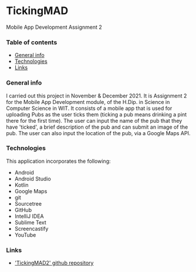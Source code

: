 # TickingMAD
Mobile App Development Assignment 2

### Table of contents
* [General info](#general-info)
* [Technologies](#technologies)
* [Links](#links)

### General info
I carried out this project in November & December 2021. It is Assignment 2 for the Mobile App Development module, of the H.Dip. in Science in Computer Science in WIT. It consists of a mobile app that is used for uploading Pubs as the user ticks them (ticking a pub means drinking a pint there for the first time). The user can input the name of the pub that they have 'ticked', a brief description of the pub and can submit an image of the pub. The user can also input the location of the pub, via a Google Maps API.

### Technologies
This application incorporates the following:
* Android
* Android Studio
* Kotlin
* Google Maps
* git
* Sourcetree
* GitHub
* IntelliJ IDEA
* Sublime Text
* Screencastify
* YouTube

### Links
* ['TickingMAD2' github repository](https://github.com/cathalohinse/TickingMAD2)
